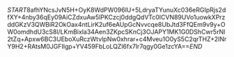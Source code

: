$START$8afhYNcsJvN5H+OyK8WdPW096lU+5LdryaTYunuXc036eRGIpRjs2dfXY+4nby36qEy09AiCZdxuAw5lPKCzcj0ddgQdVTc0lCVN89UVo1uowkXPrzddGKzV3QWBiR2OkOax4ntLirK2uf6eAUpGcNvvcqe8UbJtd3FfQEm9v9y+OW0omdhdU3cS8l/LKmBixla34Aen3ZKpcSKnCj3OJAPY1MK1G0DShCwr5rNl2tZq+Apxw6BC3UEboXuRczWtvlpNw0xhrar+c4Mveu1O0yS5C2qrTHZ+2INrY9H2+RAtsM0JGFIlgp+YV459FbLoLQZl6fx7lr7qgy0Ge1zcYA==$END$